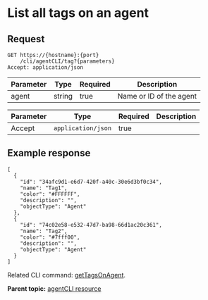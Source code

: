 # List all tags on an agent

## Request

```
GET https://{hostname}:{port}
    /cli/agentCLI/tag?{parameters}
Accept: application/json

```

|Parameter|Type|Required|Description|
|---------|----|--------|-----------|
|agent|string|true|Name or ID of the agent|

|Parameter|Type|Required|Description|
|---------|----|--------|-----------|
|Accept|`application/json`|true| |

## Example response

```
[
  {
    "id": "34afc9d1-e6d7-420f-a40c-30e6d3bf0c34",
    "name": "Tag1",
    "color": "#FFFFFF",
    "description": "",
    "objectType": "Agent"
  },
  {
    "id": "74c02e58-e532-47d7-ba98-66d1ac20c361",
    "name": "Tag2",
    "color": "#7fff00",
    "description": "",
    "objectType": "Agent"
  }
]
```

Related CLI command: [getTagsOnAgent](udclient_gettagsonagent.md).

**Parent topic:** [agentCLI resource](../../com.udeploy.api.doc/topics/rest_cli_agentcli.md)

